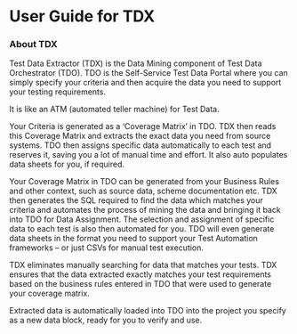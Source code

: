 # User Guide for TDX

### About TDX

Test Data Extractor (TDX) is the Data Mining component of Test Data Orchestrator (TDO). TDO is the Self-Service Test Data Portal where you can simply specify your criteria and then acquire the data you need to support your testing requirements.

&#x20;It is like an ATM (automated teller machine) for Test Data.

&#x20;Your Criteria is generated as a ‘Coverage Matrix’ in TDO. TDX then reads this Coverage Matrix and extracts the exact data you need from source systems. TDO then assigns specific data automatically to each test and reserves it, saving you a lot of manual time and effort. It also auto populates data sheets for you, if required.

&#x20;Your Coverage Matrix in TDO can be generated from your Business Rules and other context, such as source data, scheme documentation etc. TDX then generates the SQL required to find the data which matches your criteria and automates the process of mining the data and bringing it back into TDO for Data Assignment. The selection and assignment of specific data to each test is also then automated for you. TDO will even generate data sheets in the format you need to support your Test Automation frameworks – or just CSVs for manual test execution.  &#x20;

&#x20;TDX eliminates manually searching for data that matches your tests.  TDX ensures that the data extracted exactly matches your test requirements based on the business rules entered in TDO that were used to generate your coverage matrix.

&#x20;Extracted data is automatically loaded into TDO into the project you specify as a new data block, ready for you to verify and use.
